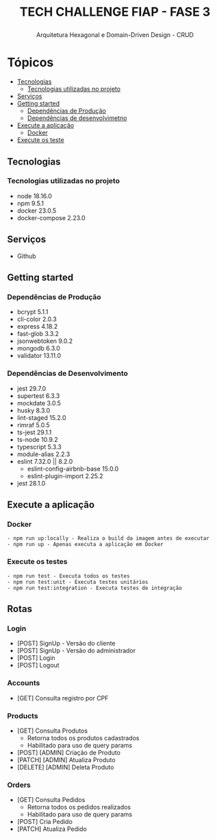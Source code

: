 <h1 align="center">
    <p>TECH CHALLENGE FIAP - FASE 3</p>
</h1>
<p align="center">Arquitetura Hexagonal e Domain-Driven Design - CRUD</p>

Tópicos
=================
   * [Tecnologias](#tecnologias)
      * [Tecnologias utilizadas no projeto](#tecnologias-utilizadas-no-projeto)
   * [Serviços](#serviços)
   * [Getting started](#getting-started)
      * [Dependências de Produção](#dependências-de-produção)
      * [Dependências de desenvolvimetno](#dependências-de-desenvolvimento)
   * [Execute a aplicação](#execute-a-aplicação)
      * [Docker](#docker)
   * [Execute os teste](#execute-os-testes)


##  Tecnologias 

### Tecnologias utilizadas no projeto

* node            18.16.0
* npm             9.5.1
* docker          23.0.5
* docker-compose  2.23.0

##  Serviços

* Github

##  Getting started

### Dependências de Produção
  - bcrypt        5.1.1
  - cli-color     2.0.3
  - express       4.18.2
  - fast-glob     3.3.2
  - jsonwebtoken  9.0.2
  - mongodb       6.3.0
  - validator     13.11.0

### Dependências de Desenvolvimento
  - jest          29.7.0
  - supertest     6.3.3
  - mockdate      3.0.5
  - husky         8.3.0
  - lint-staged   15.2.0
  - rimraf        5.0.5
  - ts-jest       29.1.1
  - ts-node       10.9.2
  - typescript    5.3.3
  - module-alias  2.2.3
  - eslint                      7.32.0 || 8.2.0
    - eslint-config-airbnb-base 15.0.0
    - eslint-plugin-import      2.25.2
  - jest                        28.1.0
  
##  Execute a aplicação

### Docker
    - npm run up:locally - Realiza o build da imagem antes de executar
    - npm run up - Apenas executa a aplicação em Docker
    
### Execute os testes
    - npm run test - Executa todos os testes
    - npm run test:unit - Executa testes unitários
    - npm run test:integration - Executa testes de integração

## Rotas

### Login
  - [POST]  SignUp - Versão do cliente
  - [POST]  SignUp - Versão do administrador
  - [POST]  Login
  - [POST]  Logout

### Accounts
  - [GET] Consulta registro por CPF

### Products
  - [GET] Consulta Produtos
    - Retorna todos os produtos cadastrados
    - Habilitado para uso de query params
  - [POST]  [ADMIN] Criação de Produto
  - [PATCH] [ADMIN] Atualiza Produto
  - [DELETE]  [ADMIN] Deleta Produto

### Orders
  - [GET] Consulta Pedidos
    - Retorna todos os pedidos realizados
    - Habilitado para uso de query params
  - [POST]  Cria Pedido
  - [PATCH] Atualiza Pedido
